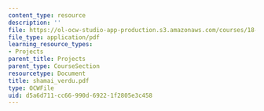 ```yaml
---
content_type: resource
description: ''
file: https://ol-ocw-studio-app-production.s3.amazonaws.com/courses/18-996-random-matrix-theory-and-its-applications-spring-2004/d5a6d711cc66990d69221f2805e3c458_shamai_verdu.pdf
file_type: application/pdf
learning_resource_types:
- Projects
parent_title: Projects
parent_type: CourseSection
resourcetype: Document
title: shamai_verdu.pdf
type: OCWFile
uid: d5a6d711-cc66-990d-6922-1f2805e3c458
---
```

